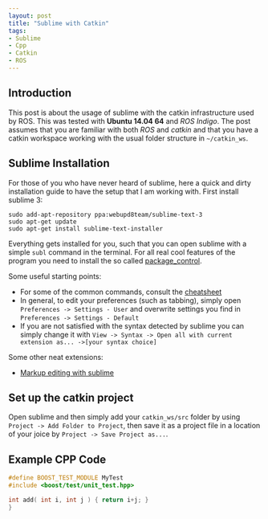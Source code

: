 ```yaml
---
layout: post
title: "Sublime with Catkin"
tags:
- Sublime
- Cpp
- Catkin
- ROS
---
```


## Introduction

This post is about the usage of sublime with the catkin infrastructure used by ROS. This was tested with **Ubuntu 14.04 64** and *ROS Indigo*. The post assumes that you are familiar with both *ROS* and *catkin* and that you have a catkin workspace working with the usual folder structure in `~/catkin_ws`.

## Sublime Installation

For those of you who have never heard of sublime, here a quick and dirty installation guide to have the setup that I am working with. First install sublime 3:

```raw
sudo add-apt-repository ppa:webupd8team/sublime-text-3
sudo apt-get update
sudo apt-get install sublime-text-installer
```

Everything gets installed for you, such that you can open sublime with a simple `subl` command in the terminal. For all real cool features of the program you need to install the so called [package_control](https://packagecontrol.io/installation).

Some useful starting points:

* For some of the common commands, consult the [cheatsheet](http://csnipp.com/s/66/-List-of-commonly-used-sublime-text-commands)
* In general, to edit your preferences (such as tabbing), simply open `Preferences -> Settings - User` and overwrite settings you find in `Preferences -> Settings - Default`
* If you are not satisfied with the syntax detected by sublime you can simply change it with `View -> Syntax -> Open all with current extension as... ->[your syntax choice]`

Some other neat extensions:

* [Markup editing with sublime](http://plaintext-productivity.net/2-04-how-to-set-up-sublime-text-for-markdown-editing.html)

## Set up the catkin project

Open sublime and then simply add your `catkin_ws/src` folder by using `Project -> Add Folder to Project`, then save it as a project file in a location of your joice by `Project -> Save Project as...`.


## Example CPP Code

```cpp
#define BOOST_TEST_MODULE MyTest
#include <boost/test/unit_test.hpp>

int add( int i, int j ) { return i+j; }
}
```

